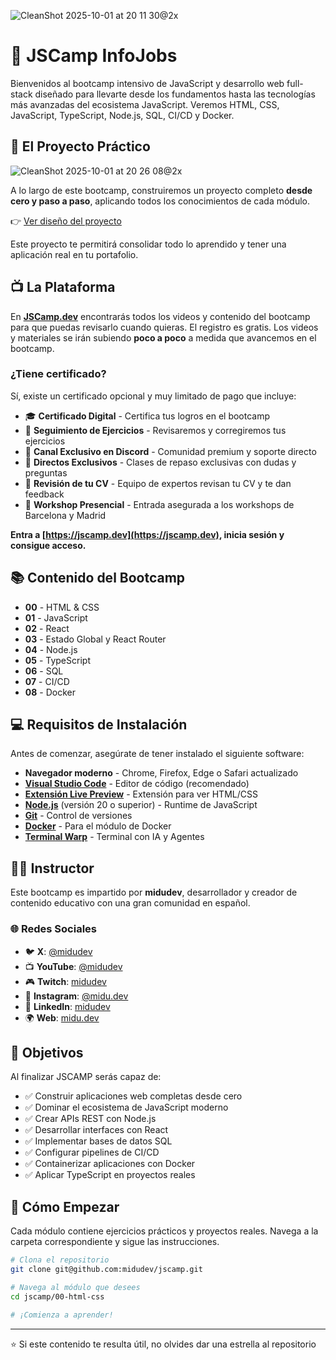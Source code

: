 ![CleanShot 2025-10-01 at 20 11 30@2x](https://github.com/user-attachments/assets/b6ef8402-d367-4a99-b939-8f11dedf91d7)

# 🚀 JSCamp InfoJobs

Bienvenidos al bootcamp intensivo de JavaScript y desarrollo web full-stack diseñado para llevarte desde los fundamentos hasta las tecnologías más avanzadas del ecosistema JavaScript. Veremos HTML, CSS, JavaScript, TypeScript, Node.js, SQL, CI/CD y Docker.

## 🎨 El Proyecto Práctico

![CleanShot 2025-10-01 at 20 26 08@2x](https://github.com/user-attachments/assets/d9abec4d-ac41-4962-845c-93006bfe768b)

A lo largo de este bootcamp, construiremos un proyecto completo **desde cero y paso a paso**, aplicando todos los conocimientos de cada módulo.

👉 [Ver diseño del proyecto](https://stitch.withgoogle.com/projects/7508115667617706440)

Este proyecto te permitirá consolidar todo lo aprendido y tener una aplicación real en tu portafolio.

## 📺 La Plataforma

En **[JSCamp.dev](https://jscamp.dev)** encontrarás todos los videos y contenido del bootcamp para que puedas revisarlo cuando quieras. El registro es gratis.
Los videos y materiales se irán subiendo **poco a poco** a medida que avancemos en el bootcamp.

### ¿Tiene certificado?

Sí, existe un certificado opcional y muy limitado de pago que incluye:

- 🎓 **Certificado Digital** - Certifica tus logros en el bootcamp
- 📝 **Seguimiento de Ejercicios** - Revisaremos y corregiremos tus ejercicios
- 💬 **Canal Exclusivo en Discord** - Comunidad premium y soporte directo
- 🎥 **Directos Exclusivos** - Clases de repaso exclusivas con dudas y preguntas
- 📄 **Revisión de tu CV** - Equipo de expertos revisan tu CV y te dan feedback
- 🏢 **Workshop Presencial** - Entrada asegurada a los workshops de Barcelona y Madrid

**Entra a [https://jscamp.dev](https://jscamp.dev), inicia sesión y consigue acceso.**

## 📚 Contenido del Bootcamp

- **00** - HTML & CSS
- **01** - JavaScript
- **02** - React
- **03** - Estado Global y React Router
- **04** - Node.js
- **05** - TypeScript
- **06** - SQL
- **07** - CI/CD
- **08** - Docker

## 💻 Requisitos de Instalación

Antes de comenzar, asegúrate de tener instalado el siguiente software:

- **Navegador moderno** - Chrome, Firefox, Edge o Safari actualizado
- **[Visual Studio Code](https://code.visualstudio.com/)** - Editor de código (recomendado)
- **[Extensión Live Preview](https://marketplace.visualstudio.com/items?itemName=ms-vscode.live-server)** - Extensión para ver HTML/CSS
- **[Node.js](https://nodejs.org/)** (versión 20 o superior) - Runtime de JavaScript
- **[Git](https://git-scm.com/)** - Control de versiones
- **[Docker](https://www.docker.com/)** - Para el módulo de Docker
- **[Terminal Warp](https://midu.link/warp)** - Terminal con IA y Agentes

## 👨‍💻 Instructor

Este bootcamp es impartido por **midudev**, desarrollador y creador de contenido educativo con una gran comunidad en español.

### 🌐 Redes Sociales

- 🐦 **X**: [@midudev](https://twitter.com/midudev)
- 📺 **YouTube**: [@midudev](https://youtube.com/@midudev)
- 🎮 **Twitch**: [midudev](https://twitch.tv/midudev)
- 📸 **Instagram**: [@midu.dev](https://instagram.com/midu.dev)
- 💼 **LinkedIn**: [midudev](https://linkedin.com/in/midudev)
- 🌍 **Web**: [midu.dev](https://midu.dev)

## 🎯 Objetivos

Al finalizar JSCAMP serás capaz de:

- ✅ Construir aplicaciones web completas desde cero
- ✅ Dominar el ecosistema de JavaScript moderno
- ✅ Crear APIs REST con Node.js
- ✅ Desarrollar interfaces con React
- ✅ Implementar bases de datos SQL
- ✅ Configurar pipelines de CI/CD
- ✅ Containerizar aplicaciones con Docker
- ✅ Aplicar TypeScript en proyectos reales

## 🚀 Cómo Empezar

Cada módulo contiene ejercicios prácticos y proyectos reales. Navega a la carpeta correspondiente y sigue las instrucciones.

```bash
# Clona el repositorio
git clone git@github.com:midudev/jscamp.git

# Navega al módulo que desees
cd jscamp/00-html-css

# ¡Comienza a aprender!
```

---

⭐️ Si este contenido te resulta útil, no olvides dar una estrella al repositorio

